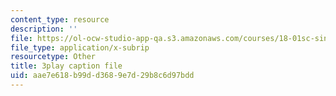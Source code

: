```yaml
---
content_type: resource
description: ''
file: https://ol-ocw-studio-app-qa.s3.amazonaws.com/courses/18-01sc-single-variable-calculus-fall-2010/aae7e618b99dd3689e7d29b8c6d97bdd_BSAA0akmPEU.srt
file_type: application/x-subrip
resourcetype: Other
title: 3play caption file
uid: aae7e618-b99d-d368-9e7d-29b8c6d97bdd
---
```


